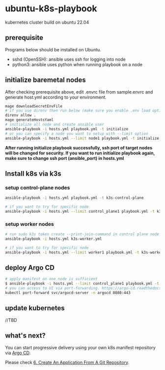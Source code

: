 # ubuntu-k8s-playbook

kubernetes cluster build on ubuntu 22.04

## prerequisite

Programs below should be installed on Ubuntu.

- sshd (OpenSSH): ansible uses ssh for logging into node
- python3: ansible uses python when running playbook on a node

## initialize baremetal nodes

After checking prerequisite above, edit .envrc file from sample.envrc and generate host.yml according to your environment.

```bash
mage downloadSecretEnvFile
# if you use direnv then run below (make sure you enable .env load option)
direnv allow .
mage generateHostsYaml
# initialize all node and create ansible user
ansible-playbook -i hosts.yml playbook.yml -t initialize 
# or you can specify a node you want to setup with --limit option
ansible-playbook -i hosts.yml --limit node1 playbook.yml -t initialize 
```

**After running initialize playbook successfully, ssh port of target nodes will be changed for security. If you want to run initialize playbook again, make sure to change ssh port (ansible_port) in hosts.yml**

## Install k8s via k3s

### setup control-plane nodes

```bash
ansible-playbook -i hosts.yml playbook.yml -t k3s-control-plane

# if you want to try for specific node
ansible-playbook -i hosts.yml --limit control_plane1 playbook.yml -t k3s-control-plane
```

### setup worker nodes

```bash
# run sudo k3s token create --print-join-command in control plane node and get latest token & ca-cert
ansible-playbook -i hosts.yml k3s-worker.yml

# if you want to try for specific node
ansible-playbook -i hosts.yml --limit worker1 playbook.yml -t k3s-worker
```

## deploy Argo CD

```bash
# apply manifest on one node is sufficient
$ ansible-playbook -i hosts.yml --limit control_plane1 playbook.yml -t k8s-argocd
# you can access to UI via port-forwarding. https://argo-cd.readthedocs.io/en/stable/getting_started/
kubectl port-forward svc/argocd-server -n argocd 8080:443
```

## update kubernetes

//TBD

## what's next?

You can start progressive delivery using your own k8s manifest repository via [Argo CD](https://argo-cd.readthedocs.io/en/stable/).

Please check [6. Create An Application From A Git Repository](https://argo-cd.readthedocs.io/en/stable/getting_started/#6-create-an-application-from-a-git-repository).
